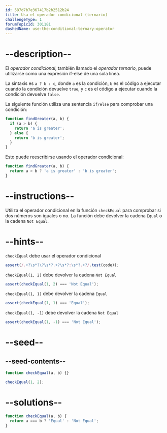 ```yaml
---
id: 587d7b7e367417b2b2512b24
title: Usa el operador condicional (ternario)
challengeType: 1
forumTopicId: 301181
dashedName: use-the-conditional-ternary-operator
---
```


# --description--

El <dfn>operador condicional</dfn>, también llamado el <dfn>operador ternario</dfn>, puede utilizarse como una expresión if-else de una sola línea.

La sintaxis es `a ? b : c`, donde `a` es la condición, `b` es el código a ejecutar cuando la condición devuelve `true`, y `c` es el código a ejecutar cuando la condición devuelve `false`.

La siguiente función utiliza una sentencia `if/else` para comprobar una condición:

```js
function findGreater(a, b) {
  if (a > b) {
    return 'a is greater';
  } else {
    return 'b is greater';
  }
}
```

Esto puede reescribirse usando el operador condicional:

```js
function findGreater(a, b) {
  return a > b ? 'a is greater' : 'b is greater';
}
```

# --instructions--

Utiliza el operador condicional en la función `checkEqual` para comprobar si dos números son iguales o no. La función debe devolver la cadena `Equal` o la cadena `Not Equal`.

# --hints--

`checkEqual` debe usar el operador condicional

```js
assert(/.+?\s*?\?\s*?.+?\s*?:\s*?.+?/.test(code));
```

`checkEqual(1, 2)` debe devolver la cadena `Not Equal`

```js
assert(checkEqual(1, 2) === 'Not Equal');
```

`checkEqual(1, 1)` debe devolver la cadena `Equal`

```js
assert(checkEqual(1, 1) === 'Equal');
```

`checkEqual(1, -1)` debe devolver la cadena `Not Equal`

```js
assert(checkEqual(1, -1) === 'Not Equal');
```

# --seed--

## --seed-contents--

```js
function checkEqual(a, b) {}

checkEqual(1, 2);
```

# --solutions--

```js
function checkEqual(a, b) {
  return a === b ? 'Equal' : 'Not Equal';
}
```
